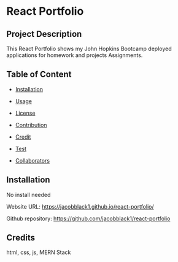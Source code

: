 # React Portfolio

## Project Description 
This React Portfolio shows my John Hopkins Bootcamp deployed applications for homework and projects Assignments. 

## Table of Content

* [Installation](#installation)

* [Usage](#usage)

* [License](#license)

* [Contribution](#contribution)

* [Credit](#credits)

* [Test](#test)

* [Collaborators](#collaborators) 

## Installation
No install needed

Website URL: https://jacobblack1.github.io/react-portfolio/

Github repository: https://github.com/jacobblack1/react-portfolio

## Credits
html, css, js, MERN Stack
